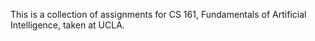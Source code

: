 This is a collection of assignments for CS 161, Fundamentals of Artificial Intelligence, taken at UCLA.
